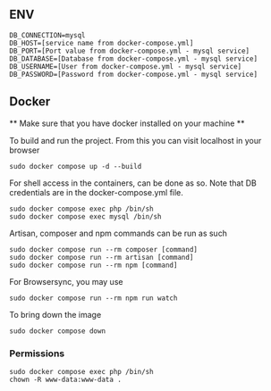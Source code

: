 ## ENV
```
DB_CONNECTION=mysql
DB_HOST=[service name from docker-compose.yml]
DB_PORT=[Port value from docker-compose.yml - mysql service]
DB_DATABASE=[Database from docker-compose.yml - mysql service]
DB_USERNAME=[User from docker-compose.yml - mysql service]
DB_PASSWORD=[Password from docker-compose.yml - mysql service]
```



## Docker

** Make sure that you have docker installed on your machine **

To build and run the project. From this you can visit localhost in your browser
```
sudo docker compose up -d --build
```

For shell access in the containers, can be done as so. Note that DB credentials are in the docker-compose.yml file.
```
sudo docker compose exec php /bin/sh
sudo docker compose exec mysql /bin/sh
```

Artisan, composer and npm commands can be run as such
```
sudo docker compose run --rm composer [command]  
sudo docker compose run --rm artisan [command]  
sudo docker compose run --rm npm [command]   
```

For Browsersync, you may use
```
sudo docker compose run --rm npm run watch
```

To bring down the image
```
sudo docker compose down
```


### Permissions
```
sudo docker compose exec php /bin/sh
chown -R www-data:www-data .
```
